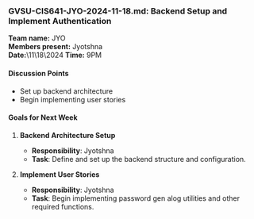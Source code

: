 ### **GVSU-CIS641-JYO-2024-11-18.md: Backend Setup and Implement Authentication**

**Team name:** JYO\
**Members present:** Jyotshna\
**Date:**\11\18\2024
**Time:** 9PM

#### **Discussion Points**

-   Set up backend architecture
-   Begin implementing user stories

#### **Goals for Next Week**

1.  **Backend Architecture Setup**

    -   **Responsibility**: Jyotshna
    -   **Task**: Define and set up the backend structure and configuration.
2.  **Implement User Stories**

    -   **Responsibility**: Jyotshna
    -   **Task**: Begin implementing password gen alog utilities and other required functions.
